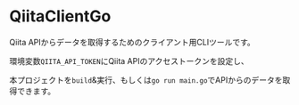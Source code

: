 # QiitaClientGo

Qiita APIからデータを取得するためのクライアント用CLIツールです。

環境変数`QIITA_API_TOKEN`にQiita APIのアクセストークンを設定し、

本プロジェクトを`build`&実行、もしくは`go run main.go`でAPIからのデータを取得できます。
